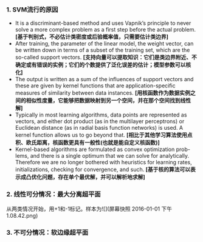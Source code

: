 ### 1. SVM流行的原因
* It is a discriminant-based method and uses Vapnik’s principle to never solve a more complex problem as a first step before the actual problem. **[基于判别式，不必估计类密度或后验概率值，只需要估计类边界]**
* After training, the parameter of the linear model, the weight vector, can be written down in terms of a subset of the training set, which are the so-called support vectors. **[支持向量可以提取知识：它们是类边界附近、不确定或有错误的实例；它们的个数提供了泛化误差的估计；模型参数可以核化]**
* The output is written as a sum of the influences of support vectors and these are given by kernel functions that are application-specific measures of similarity between data instances. **[用核函数作为数据实例之间的相似性度量，它能够把数据映射到另一个空间，并在那个空间找到线性解]**
* Typically in most learning algorithms, data points are represented as vectors, and either dot product (as in the multilayer perceptrons) or Euclidean distance (as in radial basis function networks) is used. A kernel function allows us to go beyond that. **[相比于其他学习算法使用点积、欧氏距离，核函数更具有一般性(也就是能自定义核函数)]**
* Kernel-based algorithms are formulated as convex optimization prob- lems, and there is a single optimum that we can solve for analytically. Therefore we are no longer bothered with heuristics for learning rates, initializations, checking for convergence, and such. **[基于核的算法可以表示成凸优化问题，存在单个最优解，并可以解析地求解]**

### 2. 线性可分情况：最大分离超平面

   从两类情况开始，用+1和-1标记。样本为![](屏幕快照 2016-01-01 下午1.08.42.png)

### 3. 不可分情况：软边缘超平面